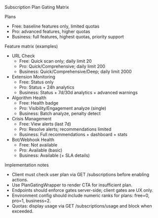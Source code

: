 Subscription Plan Gating Matrix

Plans
- Free: baseline features only, limited quotas
- Pro: advanced features, higher quotas
- Business: full features, highest quotas, priority support

Feature matrix (examples)
- URL Check
  - Free: Quick scan only; daily limit 20
  - Pro: Quick/Comprehensive; daily limit 200
  - Business: Quick/Comprehensive/Deep; daily limit 2000
- Extension Monitoring
  - Free: Status only
  - Pro: Status + 24h analytics
  - Business: Status + 7d/30d analytics + advanced warnings
- Algorithm Health
  - Free: Health badge
  - Pro: Visibility/Engagement analyze (single)
  - Business: Batch analyze, penalty detect
- Crisis Management
  - Free: View alerts (last 7d)
  - Pro: Resolve alerts; recommendations limited
  - Business: Full recommendations + dashboard + stats
- Bot/Webhook Health
  - Free: Not available
  - Pro: Available (basic)
  - Business: Available (+ SLA details)

Implementation notes
- Client must check user plan via GET /subscriptions before enabling actions.
- Use PlanGatingWrapper to render CTA for insufficient plan.
- Endpoints should enforce gates server-side; client gates are UX only.
- Environment config should include numeric ranks for plans: free=0, pro=1, business=2.
- Quotas: display usage via GET /subscriptions/usage and block when exceeded.